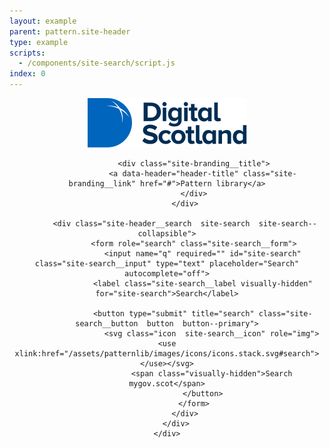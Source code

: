 ```yaml
---
layout: example
parent: pattern.site-header
type: example
scripts:
  - /components/site-search/script.js
index: 0
---
```


<header class="site-header" role="banner">
    <div class="wrapper">
        <div class="site-header__content">
            <div class="site-header__branding  site-branding">
                <a data-header="header-logo" class="site-branding__logo  site-branding__link" href="/">
                    <img class="site-branding__logo-image" src="/assets/patternlib/images/logos/digital-scotland.svg" alt="Digital Scotland">
                </a>

                <div class="site-branding__title">
                    <a data-header="header-title" class="site-branding__link" href="#">Pattern library</a>
                </div>
            </div>

            <div class="site-header__search  site-search  site-search--collapsible">
                <form role="search" class="site-search__form">
                    <input name="q" required="" id="site-search" class="site-search__input" type="text" placeholder="Search" autocomplete="off">
                    <label class="site-search__label visually-hidden" for="site-search">Search</label>

                    <button type="submit" title="search" class="site-search__button  button  button--primary">
                        <svg class="icon  site-search__icon" role="img"><use xlink:href="/assets/patternlib/images/icons/icons.stack.svg#search"></use></svg>
                        <span class="visually-hidden">Search mygov.scot</span>
                    </button>
                </form>
            </div>
        </div>
    </div>
</header>
